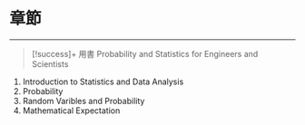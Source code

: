 
# 章節
***

>[!success]+ 用書
>Probability and Statistics for Engineers and Scientists

1. Introduction to Statistics and Data Analysis
2. Probability
3. Random Varibles and Probability
4. Mathematical Expectation
